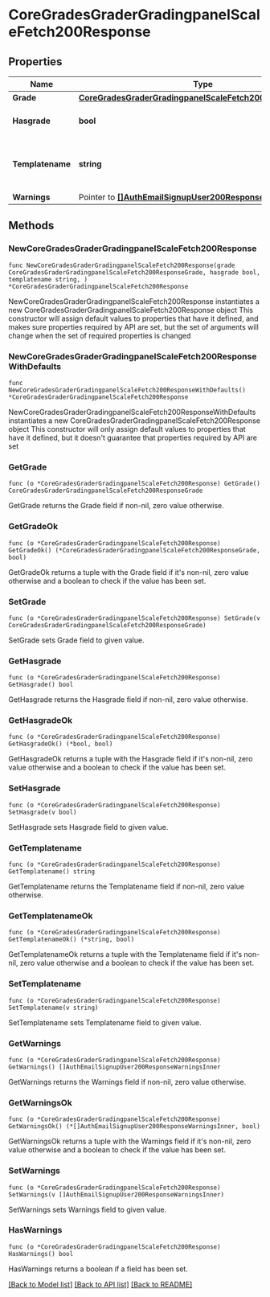 # CoreGradesGraderGradingpanelScaleFetch200Response

## Properties

Name | Type | Description | Notes
------------ | ------------- | ------------- | -------------
**Grade** | [**CoreGradesGraderGradingpanelScaleFetch200ResponseGrade**](CoreGradesGraderGradingpanelScaleFetch200ResponseGrade.md) |  | 
**Hasgrade** | **bool** | Does the user have a grade? | 
**Templatename** | **string** | The template to use when rendering this data | 
**Warnings** | Pointer to [**[]AuthEmailSignupUser200ResponseWarningsInner**](AuthEmailSignupUser200ResponseWarningsInner.md) |  | [optional] 

## Methods

### NewCoreGradesGraderGradingpanelScaleFetch200Response

`func NewCoreGradesGraderGradingpanelScaleFetch200Response(grade CoreGradesGraderGradingpanelScaleFetch200ResponseGrade, hasgrade bool, templatename string, ) *CoreGradesGraderGradingpanelScaleFetch200Response`

NewCoreGradesGraderGradingpanelScaleFetch200Response instantiates a new CoreGradesGraderGradingpanelScaleFetch200Response object
This constructor will assign default values to properties that have it defined,
and makes sure properties required by API are set, but the set of arguments
will change when the set of required properties is changed

### NewCoreGradesGraderGradingpanelScaleFetch200ResponseWithDefaults

`func NewCoreGradesGraderGradingpanelScaleFetch200ResponseWithDefaults() *CoreGradesGraderGradingpanelScaleFetch200Response`

NewCoreGradesGraderGradingpanelScaleFetch200ResponseWithDefaults instantiates a new CoreGradesGraderGradingpanelScaleFetch200Response object
This constructor will only assign default values to properties that have it defined,
but it doesn't guarantee that properties required by API are set

### GetGrade

`func (o *CoreGradesGraderGradingpanelScaleFetch200Response) GetGrade() CoreGradesGraderGradingpanelScaleFetch200ResponseGrade`

GetGrade returns the Grade field if non-nil, zero value otherwise.

### GetGradeOk

`func (o *CoreGradesGraderGradingpanelScaleFetch200Response) GetGradeOk() (*CoreGradesGraderGradingpanelScaleFetch200ResponseGrade, bool)`

GetGradeOk returns a tuple with the Grade field if it's non-nil, zero value otherwise
and a boolean to check if the value has been set.

### SetGrade

`func (o *CoreGradesGraderGradingpanelScaleFetch200Response) SetGrade(v CoreGradesGraderGradingpanelScaleFetch200ResponseGrade)`

SetGrade sets Grade field to given value.


### GetHasgrade

`func (o *CoreGradesGraderGradingpanelScaleFetch200Response) GetHasgrade() bool`

GetHasgrade returns the Hasgrade field if non-nil, zero value otherwise.

### GetHasgradeOk

`func (o *CoreGradesGraderGradingpanelScaleFetch200Response) GetHasgradeOk() (*bool, bool)`

GetHasgradeOk returns a tuple with the Hasgrade field if it's non-nil, zero value otherwise
and a boolean to check if the value has been set.

### SetHasgrade

`func (o *CoreGradesGraderGradingpanelScaleFetch200Response) SetHasgrade(v bool)`

SetHasgrade sets Hasgrade field to given value.


### GetTemplatename

`func (o *CoreGradesGraderGradingpanelScaleFetch200Response) GetTemplatename() string`

GetTemplatename returns the Templatename field if non-nil, zero value otherwise.

### GetTemplatenameOk

`func (o *CoreGradesGraderGradingpanelScaleFetch200Response) GetTemplatenameOk() (*string, bool)`

GetTemplatenameOk returns a tuple with the Templatename field if it's non-nil, zero value otherwise
and a boolean to check if the value has been set.

### SetTemplatename

`func (o *CoreGradesGraderGradingpanelScaleFetch200Response) SetTemplatename(v string)`

SetTemplatename sets Templatename field to given value.


### GetWarnings

`func (o *CoreGradesGraderGradingpanelScaleFetch200Response) GetWarnings() []AuthEmailSignupUser200ResponseWarningsInner`

GetWarnings returns the Warnings field if non-nil, zero value otherwise.

### GetWarningsOk

`func (o *CoreGradesGraderGradingpanelScaleFetch200Response) GetWarningsOk() (*[]AuthEmailSignupUser200ResponseWarningsInner, bool)`

GetWarningsOk returns a tuple with the Warnings field if it's non-nil, zero value otherwise
and a boolean to check if the value has been set.

### SetWarnings

`func (o *CoreGradesGraderGradingpanelScaleFetch200Response) SetWarnings(v []AuthEmailSignupUser200ResponseWarningsInner)`

SetWarnings sets Warnings field to given value.

### HasWarnings

`func (o *CoreGradesGraderGradingpanelScaleFetch200Response) HasWarnings() bool`

HasWarnings returns a boolean if a field has been set.


[[Back to Model list]](../README.md#documentation-for-models) [[Back to API list]](../README.md#documentation-for-api-endpoints) [[Back to README]](../README.md)


